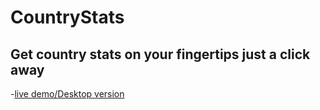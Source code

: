 # CountryStats
## Get country stats on your fingertips just a click away
-[live demo/Desktop version](https://monk-countries-stats.netlify.app/)
